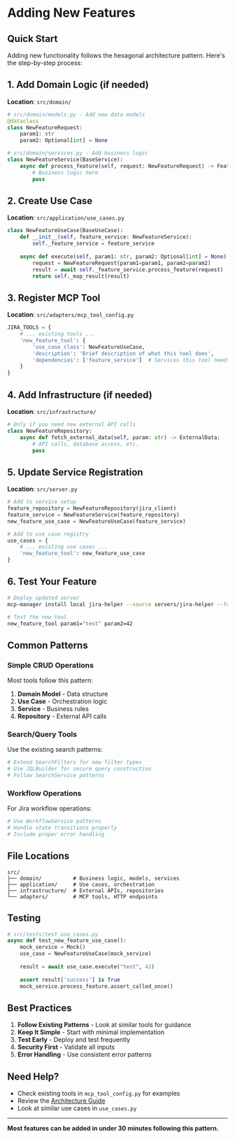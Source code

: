 # Adding New Features

## Quick Start

Adding new functionality follows the hexagonal architecture pattern. Here's the step-by-step process:

## 1. Add Domain Logic (if needed)

**Location**: `src/domain/`

```python
# src/domain/models.py - Add new data models
@dataclass
class NewFeatureRequest:
    param1: str
    param2: Optional[int] = None

# src/domain/services.py - Add business logic
class NewFeatureService(BaseService):
    async def process_feature(self, request: NewFeatureRequest) -> FeatureResult:
        # Business logic here
        pass
```

## 2. Create Use Case

**Location**: `src/application/use_cases.py`

```python
class NewFeatureUseCase(BaseUseCase):
    def __init__(self, feature_service: NewFeatureService):
        self._feature_service = feature_service
    
    async def execute(self, param1: str, param2: Optional[int] = None) -> Dict[str, Any]:
        request = NewFeatureRequest(param1=param1, param2=param2)
        result = await self._feature_service.process_feature(request)
        return self._map_result(result)
```

## 3. Register MCP Tool

**Location**: `src/adapters/mcp_tool_config.py`

```python
JIRA_TOOLS = {
    # ... existing tools ...
    'new_feature_tool': {
        'use_case_class': NewFeatureUseCase,
        'description': 'Brief description of what this tool does',
        'dependencies': ['feature_service']  # Services this tool needs
    }
}
```

## 4. Add Infrastructure (if needed)

**Location**: `src/infrastructure/`

```python
# Only if you need new external API calls
class NewFeatureRepository:
    async def fetch_external_data(self, param: str) -> ExternalData:
        # API calls, database access, etc.
        pass
```

## 5. Update Service Registration

**Location**: `src/server.py`

```python
# Add to service setup
feature_repository = NewFeatureRepository(jira_client)
feature_service = NewFeatureService(feature_repository)
new_feature_use_case = NewFeatureUseCase(feature_service)

# Add to use case registry
use_cases = {
    # ... existing use cases ...
    'new_feature_tool': new_feature_use_case
}
```

## 6. Test Your Feature

```bash
# Deploy updated server
mcp-manager install local jira-helper --source servers/jira-helper --force

# Test the new tool
new_feature_tool param1="test" param2=42
```

## Common Patterns

### Simple CRUD Operations
Most tools follow this pattern:
1. **Domain Model** - Data structure
2. **Use Case** - Orchestration logic  
3. **Service** - Business rules
4. **Repository** - External API calls

### Search/Query Tools
Use the existing search patterns:
```python
# Extend SearchFilters for new filter types
# Use JQLBuilder for secure query construction
# Follow SearchService patterns
```

### Workflow Operations
For Jira workflow operations:
```python
# Use WorkflowService patterns
# Handle state transitions properly
# Include proper error handling
```

## File Locations

```
src/
├── domain/          # Business logic, models, services
├── application/     # Use cases, orchestration
├── infrastructure/  # External APIs, repositories
└── adapters/        # MCP tools, HTTP endpoints
```

## Testing

```python
# src/tests/test_use_cases.py
async def test_new_feature_use_case():
    mock_service = Mock()
    use_case = NewFeatureUseCase(mock_service)
    
    result = await use_case.execute("test", 42)
    
    assert result['success'] is True
    mock_service.process_feature.assert_called_once()
```

## Best Practices

1. **Follow Existing Patterns** - Look at similar tools for guidance
2. **Keep It Simple** - Start with minimal implementation
3. **Test Early** - Deploy and test frequently
4. **Security First** - Validate all inputs
5. **Error Handling** - Use consistent error patterns

## Need Help?

- Check existing tools in `mcp_tool_config.py` for examples
- Review the [Architecture Guide](../architecture/hexagonal-design.md)
- Look at similar use cases in `use_cases.py`

---

**Most features can be added in under 30 minutes following this pattern.**
